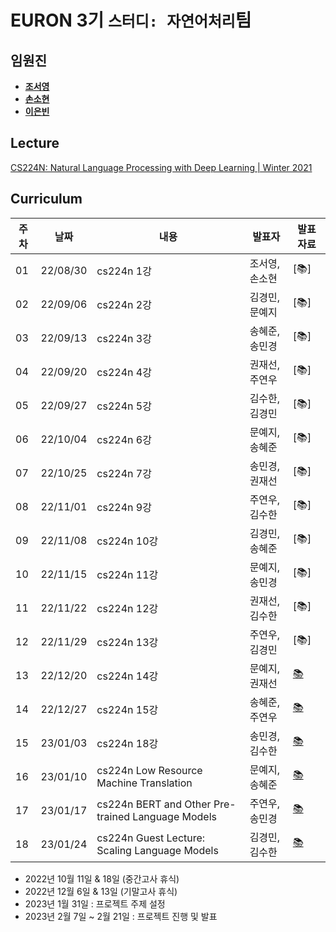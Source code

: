 # EURON 3기 `스터디: 자연어처리`팀

## 임원진
- **[조서영](https://github.com/stellajo99)**
- **[손소현](https://github.com/sonso1598)**
- **[이은빈](https://github.com/binable43)**


## Lecture
[CS224N: Natural Language Processing with Deep Learning | Winter 2021](https://www.youtube.com/watch?v=rmVRLeJRkl4&list=PLoROMvodv4rOSH4v6133s9LFPRHjEmbmJ)


## Curriculum

| 주차 | 날짜 | 내용 | 발표자 | 발표 자료|
|---|---|---|---|---|
|01|22/08/30|cs224n 1강|조서영, 손소현|[📚]|
|02|22/09/06|cs224n 2강|김경민, 문예지|[📚]|
|03|22/09/13|cs224n 3강|송혜준, 송민경|[📚]|
|04|22/09/20|cs224n 4강|권재선, 주연우|[📚]|
|05|22/09/27|cs224n 5강|김수한, 김경민|[📚]|
|06|22/10/04|cs224n 6강|문예지, 송혜준|[📚]|
|07|22/10/25|cs224n 7강|송민경, 권재선|[📚]|
|08|22/11/01|cs224n 9강|주연우, 김수한|[📚]|
|09|22/11/08|cs224n 10강|김경민, 송혜준|[📚]|
|10|22/11/15|cs224n 11강|문예지, 송민경|[📚]|
|11|22/11/22|cs224n 12강|권재선, 김수한|[📚]|
|12|22/11/29|cs224n 13강|주연우, 김경민|[📚]|
|13|22/12/20|cs224n 14강|문예지, 권재선|[📚]()|
|14|22/12/27|cs224n 15강|송혜준, 주연우|[📚]()|
|15|23/01/03|cs224n 18강|송민경, 김수한|[📚]()|
|16|23/01/10|cs224n Low Resource Machine Translation|문예지, 송혜준|[📚]()|
|17|23/01/17|cs224n BERT and Other Pre-trained Language Models|주연우, 송민경|[📚]()|
|18|23/01/24|cs224n Guest Lecture: Scaling Language Models|김경민, 김수한|[📚]()|


* 2022년 10월 11일 & 18일 (중간고사 휴식)
* 2022년 12월 6일 & 13일 (기말고사 휴식)
* 2023년 1월 31일 : 프로젝트 주제 설정 
* 2023년 2월 7일 ~ 2월 21일 : 프로젝트 진행 및 발표 

